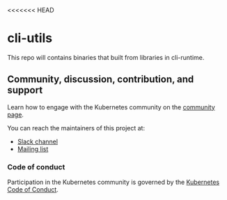 <<<<<<< HEAD
# cli-utils

This repo will contains binaries that built from libraries in cli-runtime.

## Community, discussion, contribution, and support

Learn how to engage with the Kubernetes community on the [community page](http://kubernetes.io/community/).

You can reach the maintainers of this project at:

- [Slack channel](https://kubernetes.slack.com/messages/sig-cli)
- [Mailing list](https://groups.google.com/forum/#!forum/kubernetes-sig-cli)

### Code of conduct

Participation in the Kubernetes community is governed by the [Kubernetes Code of Conduct](code-of-conduct.md).
